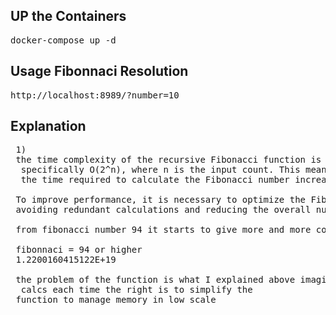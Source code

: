 <h2>UP the Containers</h2>

<pre>docker-compose up -d</pre>

<h2>Usage Fibonnaci Resolution</h2>

<pre>http://localhost:8989/?number=10</pre>


## Explanation

<pre>
 1)
 the time complexity of the recursive Fibonacci function is exponential,
  specifically O(2^n), where n is the input count. This means that as the input count grows, 
  the time required to calculate the Fibonacci number increases exponentially.

 To improve performance, it is necessary to optimize the Fibonacci calculation algorithm, 
 avoiding redundant calculations and reducing the overall number of recursive calls.

 from fibonacci number 94 it starts to give more and more complex results like

 fibonnaci = 94 or higher
 1.2200160415122E+19

 the problem of the function is what I explained above imagine recursively
  calcs each time the right is to simplify the 
 function to manage memory in low scale</pre>
